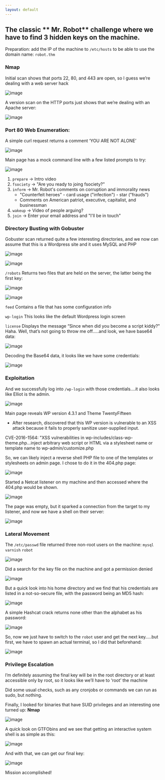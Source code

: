 ```yaml
---
layout: default
---
```


## The classic ** Mr. Robot** challenge where we have to find 3 hidden keys on the machine.

Preparation: add the IP of the machine to `/etc/hosts` to be able to use the domain name: `robot.thm`

### Nmap

Initial scan shows that ports 22, 80, and 443 are open, so I guess we’re dealing with a web server hack

![image](https://github.com/user-attachments/assets/e5a0707e-1c61-4775-95f9-8b12818b250e)


A version scan on the HTTP ports just shows that we’re dealing with an Apache server:

![image](https://github.com/user-attachments/assets/80d0a0bd-686c-435f-9a61-99d6201d6580)


### Port 80 Web Enumeration:

A simple curl request returns a comment ‘YOU ARE NOT ALONE’

![image](https://github.com/user-attachments/assets/081906a6-060e-49c5-9cc8-925bde607192)


Main page has a mock command line with a few listed prompts to try:

![image](https://github.com/user-attachments/assets/c414a366-d6b4-45ba-a030-6fc2a6de7734)

1. `prepare` -> Intro video
2. `fsociety` -> "Are you ready to joing fsociety?"
3. `inform` -> Mr. Robot's comments on corruption and immorality news
    - "Counterfeit heroes"	- card usage ("infection") - star ("frauds")
    - Comments on American patriot, executive, capitalist, and businessman
4. `wakeup` -> Video of people arguing?
5. `join` -> Enter your email address and "I'll be in touch"

### Directory Busting with Gobuster

Gobuster scan returned quite a few interesting directories, and we now can assume that this is a Wordpress site and it uses MySQL and PHP

![image](https://github.com/user-attachments/assets/2d202a77-f88c-43e1-9bf5-074b576f84f7)

![image](https://github.com/user-attachments/assets/30d9c4e2-7395-4dac-9a9d-46042e57d360)


`/robots`    Returns two files that are held on the server, the latter being the first key:

![image](https://github.com/user-attachments/assets/ae3baee6-c4c4-42cc-b98d-e4a15fa2d6de)

![image](https://github.com/user-attachments/assets/c5a128a1-2a74-4b98-b7b9-ba8fd0312fb5)


`feed`    Contains a file that has some configuration info

`wp-login`   This looks like the default Wordpress login screen

`license`   Displays the message “Since when did you become a script kiddy?" Haha. Well, that’s not going to throw me off…..and look, we have base64 data:

![image](https://github.com/user-attachments/assets/a0a3d78b-11c6-4b92-9918-150b9461366e)


Decoding the Base64 data, it looks like we have some credentials:

![image](https://github.com/user-attachments/assets/4db0f25e-e5de-498e-8271-f280f6b7b887)


### Exploitation

And we successfully log into `/wp-login` with those credentials….it also looks like Elliot is the admin.

![image](https://github.com/user-attachments/assets/865380a6-2a4d-4ab9-9109-888941882b70)


Main page reveals WP version 4.3.1 and Theme TwentyFifteen

- After research, discovered that this WP version is vulnerable to an XSS attack because it fails to properly sanitize user-supplied input.

CVE-2016-1564: "XSS vulnerabilities in wp-includes/class-wp-theme.php...inject arbitrary web script or HTML via a stylesheet name or template name to wp-admin/customize.php

So, we can likely inject a reverse shell PHP file to one of the templates or stylesheets on admin page. I chose to do it in the 404.php page:

![image](https://github.com/user-attachments/assets/28f3f447-2dd8-4a5a-829a-852d3132b9fe)


Started a Netcat listener on my machine and then accessed where the 404.php would be shown.

![image](https://github.com/user-attachments/assets/8c64bcc6-5886-4409-9bf7-1c9d07d18ec4)


The page was empty, but it sparked a connection from the target to my listener, and now we have a shell on their server:

![image](https://github.com/user-attachments/assets/4f09b97c-478f-4128-ad1d-84b8bc98b200)


### Lateral Movement

The `/etc/passwd` file returned three non-root users on the machine: `mysql`   `varnish`   `robot`

![image](https://github.com/user-attachments/assets/8beec3a3-2e8f-480f-a177-828c51c20907)


Did a search for the key file on the machine and got a permission denied

![image](https://github.com/user-attachments/assets/14a9de29-4e64-40b0-8464-610694d09e76)


But a quick look into his home directory and we find that his credentials are listed in a not-so-secure file, with the password being an MD5 hash: 

![image](https://github.com/user-attachments/assets/c300cf27-fefa-4fc9-87cc-01ab16026b93)


A simple Hashcat crack returns none other than the alphabet as his password:

![image](https://github.com/user-attachments/assets/c66597d9-d7bd-4871-8e95-00a1b498ca22)


So, now we just have to switch to the `robot` user and get the next key…..but first, we have to spawn an actual terminal, so I did that beforehand:

![image](https://github.com/user-attachments/assets/16e3779e-e280-4aed-8ce5-10e75c2f2672)


### Privilege Escalation

I’m definitely assuming the final key will be in the root directory or at least accessible only by root, so it looks like we’ll have to ‘root’ the machine

Did some usual checks, such as any cronjobs or commands we can run as sudo, but nothing.

Finally, I looked for binaries that have SUID privileges and an interesting one turned up: **Nmap**

![image](https://github.com/user-attachments/assets/bb42545e-e090-4e7e-adc8-87a8680a7c91)


A quick look on GTFObins and we see that getting an interactive system shell is as simple as this:

![image](https://github.com/user-attachments/assets/6f698574-05ce-4a48-89e9-5e3197740409)


And with that, we can get our final key:

![image](https://github.com/user-attachments/assets/c88b360e-e160-4df0-a36c-8520c04f9c5e)


Mission accomplished!
